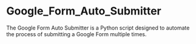 # Google_Form_Auto_Submitter
The Google Form Auto Submitter is a Python script designed to automate the process of submitting a Google Form multiple times.
